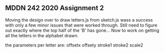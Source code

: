 ## MDDN 242 2020 Assignment 2

Moving the design over to draw letters.js from sketch.js wass a success with only a few minor issues that were worked through. Still need to figure out exactly where the top half of the 'B' has gone... Now to work on getting all the letters in the alphabet drawn.

the parameters per letter are:
  offsetx
  offsety
  stroke1
  stroke2
  scale2